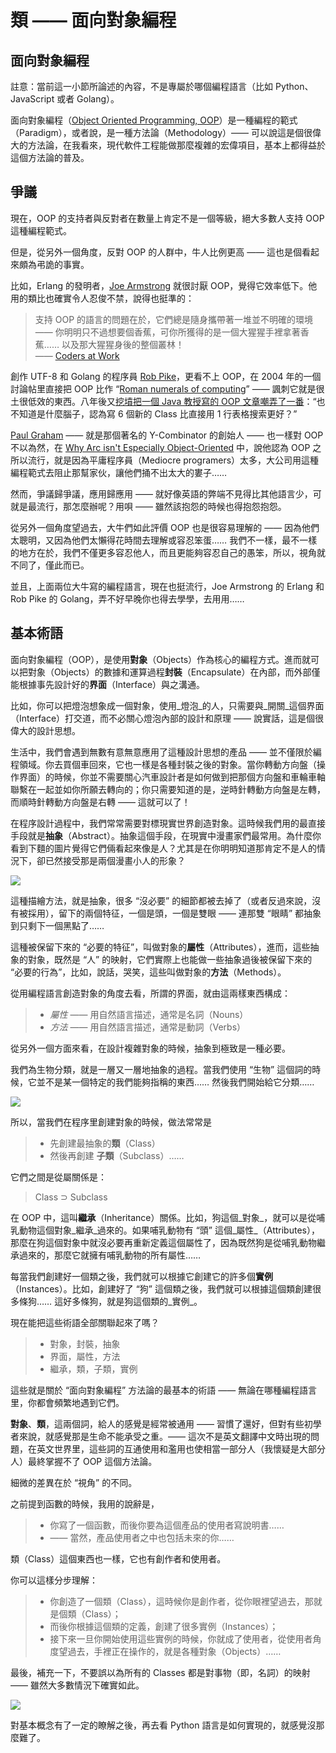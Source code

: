 
# 類 —— 面向對象編程

## 面向對象編程

註意：當前這一小節所論述的內容，不是專屬於哪個編程語言（比如 Python、JavaScript 或者 Golang）。

面向對象編程（[Object Oriented Programming, OOP](https://en.wikipedia.org/wiki/Object-oriented_programming)）是一種編程的範式（Paradigm），或者說，是一種方法論（Methodology）—— 可以說這是個很偉大的方法論，在我看來，現代軟件工程能做那麼複雜的宏偉項目，基本上都得益於這個方法論的普及。

## 爭議

現在，OOP 的支持者與反對者在數量上肯定不是一個等級，絕大多數人支持 OOP 這種編程範式。

但是，從另外一個角度，反對 OOP 的人群中，牛人比例更高 —— 這也是個看起來頗為弔詭的事實。

比如，Erlang 的發明者，[Joe Armstrong](https://en.wikipedia.org/wiki/Joe_Armstrong_(programmer)) 就很討厭 OOP，覺得它效率低下。他用的類比也確實令人忍俊不禁，說得也挺準的：

> 支持 OOP 的語言的問題在於，它們總是隨身攜帶著一堆並不明確的環境 —— 你明明只不過想要個香蕉，可你所獲得的是一個大猩猩手裡拿著香蕉…… 以及那大猩猩身後的整個叢林！<br />—— [Coders at Work](http://www.codersatwork.com)

創作 UTF-8 和 Golang 的程序員 [Rob Pike](https://en.wikipedia.org/wiki/Rob_Pike)，更看不上 OOP，在 2004 年的一個討論帖里直接把 OOP 比作 “[Roman numerals of computing](https://groups.google.com/forum/#!topic/comp.os.plan9/VUUznNK2t4Q%5B151-175%5D)” —— 諷刺它就是很土很低效的東西。八年後又[挖墳把一個 Java 教授寫的 OOP 文章嘲弄了一番](https://plus.google.com/+RobPikeTheHuman/posts/hoJdanihKwb)：“也不知道是什麼腦子，認為寫 6 個新的 Class 比直接用 1 行表格搜索更好？”

[Paul Graham](https://en.wikipedia.org/wiki/Paul_Graham_(programmer)) —— 就是那個著名的 Y-Combinator 的創始人 —— 也一樣對 OOP 不以為然，在 [Why Arc isn't Especially Object-Oriented](http://www.paulgraham.com/noop.html) 中，說他認為 OOP 之所以流行，就是因為平庸程序員（Mediocre programers）太多，大公司用這種編程範式去阻止那幫家伙，讓他們捅不出太大的婁子……

然而，爭議歸爭議，應用歸應用 —— 就好像英語的弊端不見得比其他語言少，可就是最流行，那怎麼辦呢？用唄 —— 雖然該抱怨的時候也得抱怨抱怨。

從另外一個角度望過去，大牛們如此評價 OOP 也是很容易理解的 —— 因為他們太聰明，又因為他們太懶得花時間去理解或容忍笨蛋…… 我們不一樣，最不一樣的地方在於，我們不僅更多容忍他人，而且更能夠容忍自己的愚笨，所以，視角就不同了，僅此而已。

並且，上面兩位大牛寫的編程語言，現在也挺流行，Joe Armstrong 的 Erlang 和 Rob Pike 的 Golang，弄不好早晚你也得去學學，去用用……

## 基本術語

面向對象編程（OOP），是使用**對象**（Objects）作為核心的編程方式。進而就可以把對象（Objects）的數據和運算過程**封裝**（Encapsulate）在內部，而外部僅能根據事先設計好的**界面**（Interface）與之溝通。

比如，你可以把燈泡想象成一個對象，使用_燈泡_的人，只需要與_開關_這個界面（Interface）打交道，而不必關心燈泡內部的設計和原理 —— 說實話，這是個很偉大的設計思想。

生活中，我們會遇到無數有意無意應用了這種設計思想的產品 —— 並不僅限於編程領域。你去買個車回來，它也一樣是各種封裝之後的對象。當你轉動方向盤（操作界面）的時候，你並不需要關心汽車設計者是如何做到把那個方向盤和車輪車軸聯繫在一起並如你所願去轉向的；你只需要知道的是，逆時針轉動方向盤是左轉，而順時針轉動方向盤是右轉 —— 這就可以了！

在程序設計過程中，我們常常需要對標現實世界創造對象。這時候我們用的最直接手段就是**抽象**（Abstract）。抽象這個手段，在現實中漫畫家們最常用。為什麼你看到下麵的圖片覺得它們倆看起來像是人？尤其是在你明明知道那肯定不是人的情況下，卻已然接受那是兩個漫畫小人的形象？

![](../images/a-cartoon.png)

這種描繪方法，就是抽象，很多 “沒必要” 的細節都被去掉了（或者反過來說，沒有被採用），留下的兩個特征，一個是頭，一個是雙眼 —— 連那雙 “眼睛” 都抽象到只剩下一個黑點了……

這種被保留下來的 “必要的特征”，叫做對象的**屬性**（Attributes），進而，這些抽象的對象，既然是 “人” 的映射，它們實際上也能做一些抽象過後被保留下來的 “必要的行為”，比如，說話，哭笑，這些叫做對象的**方法**（Methods）。

從用編程語言創造對象的角度去看，所謂的界面，就由這兩樣東西構成：

> * _屬性_ —— 用自然語言描述，通常是名詞（Nouns）
> * _方法_ —— 用自然語言描述，通常是動詞（Verbs）

從另外一個方面來看，在設計複雜對象的時候，抽象到極致是一種必要。

我們為生物分類，就是一層又一層地抽象的過程。當我們使用 “生物” 這個詞的時候，它並不是某一個特定的我們能夠指稱的東西…… 然後我們開始給它分類……

[![](../images/Tree-of-Life.gif)](https://crucialconsiderations.org/wp-content/uploads/2016/08/Tree-of-Life.jpg)

所以，當我們在程序里創建對象的時候，做法常常是

> * 先創建最抽象的**類**（Class）
> * 然後再創建 **子類**（Subclass）…… 

它們之間是從屬關係是：

> Class ⊃ Subclass

在 OOP 中，這叫**繼承**（Inheritance）關係。比如，狗這個_對象_，就可以是從哺乳動物這個對象_繼承_過來的。如果哺乳動物有 “頭” 這個_屬性_（Attributes），那麼在狗這個對象中就沒必要再重新定義這個屬性了，因為既然狗是從哺乳動物繼承過來的，那麼它就擁有哺乳動物的所有屬性……

每當我們創建好一個類之後，我們就可以根據它創建它的許多個**實例**（Instances）。比如，創建好了 “狗” 這個類之後，我們就可以根據這個類創建很多條狗…… 這好多條狗，就是狗這個類的_實例_。

現在能把這些術語全部關聯起來了嗎？

> * 對象，封裝，抽象
> * 界面，屬性，方法
> * 繼承，類，子類，實例

這些就是關於 “面向對象編程” 方法論的最基本的術語 —— 無論在哪種編程語言里，你都會頻繁地遇到它們。

**對象**、**類**，這兩個詞，給人的感覺是經常被通用 —— 習慣了還好，但對有些初學者來說，就感覺那是生命不能承受之重。—— 這次不是英文翻譯中文時出現的問題，在英文世界里，這些詞的互通使用和濫用也使相當一部分人（我懷疑是大部分人）最終掌握不了 OOP 這個方法論。

細微的差異在於 “視角” 的不同。

之前提到函數的時候，我用的說辭是，

> - 你寫了一個函數，而後你要為這個產品的使用者寫說明書……
> - —— 當然，產品使用者之中也包括未來的你……

類（Class）這個東西也一樣，它也有創作者和使用者。

你可以這樣分步理解：

> * 你創造了一個類（Class），這時候你是創作者，從你眼裡望過去，那就是個類（Class）；
> * 而後你根據這個類的定義，創建了很多實例（Instances）；
> * 接下來一旦你開始使用這些實例的時候，你就成了使用者，從使用者角度望過去，手裡正在操作的，就是各種對象（Objects）……

最後，補充一下，不要誤以為所有的 Classes 都是對事物（即，名詞）的映射 —— 雖然大多數情況下確實如此。

![](../images/code-review.png)

對基本概念有了一定的瞭解之後，再去看 Python 語言是如何實現的，就感覺沒那麼難了。

